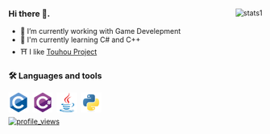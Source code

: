 <div class=stats>
    <img
     alt=stats1
     align=right
     style="object-fit: none; object-position: 0 -50px;"
     src=https://github-readme-stats.vercel.app/api?username=JoaoCamo&count_private=true&show_icons=true&theme=tokyonight>
  <h3>Hi there 🤗.</a></h3>
  <ul>
    <li>🔭 I’m currently working with Game Develepment</li>
    <li>🌱 I'm currently learning C# and C++</li>
    <li>⛩️ I like <a href="https://en.touhouwiki.net">Touhou Project</a></li>
  </ul>
</div>

### :hammer_and_wrench: Languages and tools
<div>
  <img src="https://github.com/devicons/devicon/blob/master/icons/c/c-original.svg" title="C" **alt="C" witdh="40" height="40" />&nbsp;
  <img src="https://github.com/devicons/devicon/blob/master/icons/csharp/csharp-original.svg" title="C#" **alt="C#" witdh="40" height="40" />&nbsp;
  <img src="https://github.com/devicons/devicon/blob/master/icons/java/java-original.svg" title="Java" **alt="Java" witdh="40" height="40" />&nbsp;
  <img src="https://github.com/devicons/devicon/blob/master/icons/python/python-original.svg" title="Python" **alt="Python" witdh="40" height="40" />&nbsp;
</div>

<div class=badges align=left>
    <a href=https://github.com/JoaoCamo>
      <img
       alt=profile_views
       align=center
       style="margin-right: 20px; margin-bottom: -10px"
       src=https://komarev.com/ghpvc/?username=JoaoCamo&style=flat&color=blue>
    </a> 
</div>
